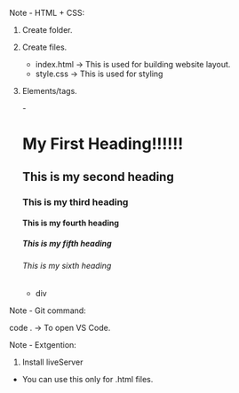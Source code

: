 Note - HTML + CSS:

1. Create folder.
2. Create files.

   - index.html -> This is used for building website layout.
   - style.css -> This is used for styling

3. Elements/tags.

   -<!-- Heading tags -->
     <h1>My First Heading!!!!!!</h1>
     <h2> This is my second heading </h2>
     <h3>This is my third heading</h3>
     <h4>This is my fourth heading</h4>
     <h5>This is my fifth heading</h5>
     <h6>This is my sixth heading</h6>

   - div

Note - Git command:

code . -> To open VS Code.

Note - Extgention:

1. Install liveServer

- You can use this only for .html files.
